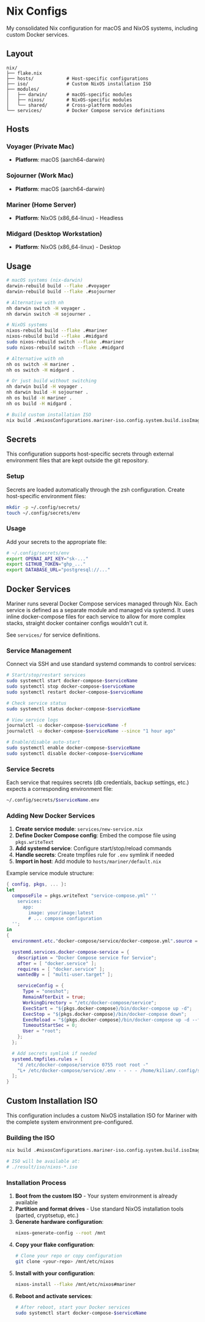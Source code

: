 # Nix Configs

My consolidated Nix configuration for macOS and NixOS systems, including custom Docker services.

## Layout

```
nix/
├── flake.nix
├── hosts/            # Host-specific configurations
├── iso/              # Custom NixOS installation ISO
├── modules/
│   ├── darwin/       # macOS-specific modules
│   ├── nixos/        # NixOS-specific modules
│   └── shared/       # Cross-platform modules
└── services/         # Docker Compose service definitions
```

## Hosts

### Voyager (Private Mac)
- **Platform**: macOS (aarch64-darwin)

### Sojourner (Work Mac)
- **Platform**: macOS (aarch64-darwin)

### Mariner (Home Server)
- **Platform**: NixOS (x86_64-linux) - Headless

### Midgard (Desktop Workstation)
- **Platform**: NixOS (x86_64-linux) - Desktop

## Usage

```bash
# macOS systems (nix-darwin)
darwin-rebuild build --flake .#voyager
darwin-rebuild build --flake .#sojourner

# Alternative with nh
nh darwin switch -H voyager .
nh darwin switch -H sojourner .

# NixOS systems
nixos-rebuild build --flake .#mariner
nixos-rebuild build --flake .#midgard
sudo nixos-rebuild switch --flake .#mariner
sudo nixos-rebuild switch --flake .#midgard

# Alternative with nh
nh os switch -H mariner .
nh os switch -H midgard .

# Or just build without switching
nh darwin build -H voyager .
nh darwin build -H sojourner .
nh os build -H mariner .
nh os build -H midgard .

# Build custom installation ISO
nix build .#nixosConfigurations.mariner-iso.config.system.build.isoImage
```

## Secrets

This configuration supports host-specific secrets through external environment files that are kept outside the git repository.

### Setup

Secrets are loaded automatically through the zsh configuration. Create host-specific environment files:

```bash
mkdir -p ~/.config/secrets/
touch ~/.config/secrets/env
```

### Usage

Add your secrets to the appropriate file:

```bash
# ~/.config/secrets/env
export OPENAI_API_KEY="sk-..."
export GITHUB_TOKEN="ghp_..."
export DATABASE_URL="postgresql://..."
```

## Docker Services

Mariner runs several Docker Compose services managed through Nix. Each service is defined as a separate module and managed via systemd.
It uses inline docker-compose files for each service to allow for more complex stacks, straight docker container configs wouldn't cut it.

See `services/` for service definitions.

### Service Management

Connect via SSH and use standard systemd commands to control services:

```bash
# Start/stop/restart services
sudo systemctl start docker-compose-$serviceName
sudo systemctl stop docker-compose-$serviceName
sudo systemctl restart docker-compose-$serviceName

# Check service status
sudo systemctl status docker-compose-$serviceName

# View service logs
journalctl -u docker-compose-$serviceName -f
journalctl -u docker-compose-$serviceName --since "1 hour ago"

# Enable/disable auto-start
sudo systemctl enable docker-compose-$serviceName
sudo systemctl disable docker-compose-$serviceName
```

### Service Secrets

Each service that requires secrets (db credentials, backup settings, etc.) expects a corresponding environment file:

```bash
~/.config/secrets/$serviceName.env
```

### Adding New Docker Services

1. **Create service module**: `services/new-service.nix`
2. **Define Docker Compose config**: Embed the compose file using `pkgs.writeText`
3. **Add systemd service**: Configure start/stop/reload commands
4. **Handle secrets**: Create tmpfiles rule for `.env` symlink if needed
5. **Import in host**: Add module to `hosts/mariner/default.nix`

Example service module structure:
```nix
{ config, pkgs, ... }:
let
  composeFile = pkgs.writeText "service-compose.yml" ''
    services:
      app:
        image: your/image:latest
        # ... compose configuration
  '';
in
{
  environment.etc."docker-compose/service/docker-compose.yml".source = composeFile;

  systemd.services.docker-compose-service = {
    description = "Docker Compose service for Service";
    after = [ "docker.service" ];
    requires = [ "docker.service" ];
    wantedBy = [ "multi-user.target" ];

    serviceConfig = {
      Type = "oneshot";
      RemainAfterExit = true;
      WorkingDirectory = "/etc/docker-compose/service";
      ExecStart = "${pkgs.docker-compose}/bin/docker-compose up -d";
      ExecStop = "${pkgs.docker-compose}/bin/docker-compose down";
      ExecReload = "${pkgs.docker-compose}/bin/docker-compose up -d --force-recreate";
      TimeoutStartSec = 0;
      User = "root";
    };
  };

  # Add secrets symlink if needed
  systemd.tmpfiles.rules = [
    "d /etc/docker-compose/service 0755 root root -"
    "L+ /etc/docker-compose/service/.env - - - - /home/kilian/.config/secrets/service.env"
  ];
}
```

## Custom Installation ISO

This configuration includes a custom NixOS installation ISO for Mariner with the complete system environment pre-configured.

### Building the ISO

```bash
nix build .#nixosConfigurations.mariner-iso.config.system.build.isoImage

# ISO will be available at:
# ./result/iso/nixos-*.iso
```

### Installation Process

1. **Boot from the custom ISO** - Your system environment is already available
2. **Partition and format drives** - Use standard NixOS installation tools (parted, cryptsetup, etc.)
3. **Generate hardware configuration**:
   ```bash
   nixos-generate-config --root /mnt
   ```
4. **Copy your flake configuration**:
   ```bash
   # Clone your repo or copy configuration
   git clone <your-repo> /mnt/etc/nixos
   ```
5. **Install with your configuration**:
   ```bash
   nixos-install --flake /mnt/etc/nixos#mariner
   ```
6. **Reboot and activate services**:
   ```bash
   # After reboot, start your Docker services
   sudo systemctl start docker-compose-$serviceName
   ```
